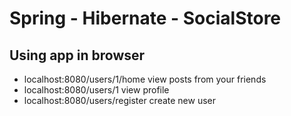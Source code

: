 # Spring - Hibernate - SocialStore
## Using app in browser
* localhost:8080/users/1/home view posts from your friends
* localhost:8080/users/1 view profile
* localhost:8080/users/register create new user

